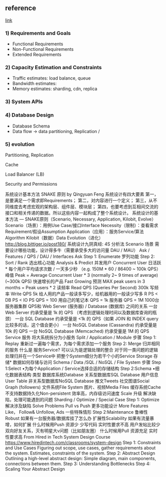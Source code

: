 ## reference
[link](https://aaronice.gitbook.io/system-design/system-design-systematic-approach)

### 1) Requirements and Goals

- Functional Requirements
- Non-Functional Requirements
- Extended Requirements

### 2) Capacity Estimation and Constraints
- Traffic estimates: load balance, queue
- Bandwidth estimates: 
- Memory estimates: sharding, cdn, replica

### 3) System APIs

### 4) Database Design
- Database Schema
- Data flow  ->  data partitioning, Replication /


### 5) evolution

Partitioning, Replication

Cache

Load Balancer (LB)

Security and Permissions

系统设计基本方法 SNAKE 原则 by Qingyuan Feng
系统设计有四大要素
第一，是要满足一个需求即Requirements；
第二，对内容进行一个定义；
第三，从不同维度去考虑宏观的架构层、组件层、模块层；
第四，也要考虑到互相间交流的接口和相关传递的数据。所以这些内容一起构成了整个系统设计。
系统设计的基本方法 — SNAKE原则（Scenario, Necessary, Application, Kilobit, Evolve）
Scenario（场景）：用例Use Case/接口Interface
Necessity（限制）：查看需求Requirement/假设Assumption
Application（应用）：服务Service/算法Algorithm
Kilobit（数据）Data
Evolution（进化）
http://blog.bittiger.io/post180/
系统设计九阴真经: 4S 分析法
Scenario 场景
需要设计哪些功能，设计得多牛（需要承受多大的访问量 DAU / MAU）
Ask / Features / QPS / DAU / Interfaces
Ask
Step 1: Enumerate 罗列功能
Step 2: Sort / Rank 选出核心功能
Analysis & Predict
并发用户 Concurrent User
日活跃 * 每个用户平均请求次数 / 一天多少秒 （e.g. 150M * 60 / 86400 ~ 100k QPS）
峰值 Peak = Average Concurrent User * 3 (normally 2~ 9 times of average) (~300k QPS) 
快速增长的产品  Fast Growing 预测
MAX peak users in 3 months = Peak users * 2
读频率 Read QPS (Queries Per Second)
300k
写频率 Write QPS 
5k
给人用的产品一般读多写少，给机器用的一般读少写多
R PS < DB PS < IO PS
QPS = 100
用自己的笔记本
QPS = 1k
服务器
QPS = 1M
1000台服务器集群
QPS和 Web Server (服务器) / Database (数据库) 之间的关系
一台 Web Server 约承受量是 1k 的 QPS （考虑到逻辑处理时间以及数据库查询的瓶颈）
一台 SQL Database 约承受量是 <1k 的 QPS（如果 JOIN 和 INDEX query比较多的话，这个值会更小）
一台 NoSQL Database (Cassandra) 约承受量是 10k 的 QPS 
一台 NoSQL Database (Memcached) 约承受量是 1M 的 QPS
Service 服务
将大系统拆分为小服务
Split / Application / Module
步骤
Step 1: Replay
重新过一遍每个需求，为每个需求添加一个服务
Step 2: Merge
归并相同的服务
什么是 服务Service?
可以认为是逻辑处理的整合
对于同一类问题的逻辑处理归并在一个Service中
把整个System细分为若干个小的Service
Storage 存储*
数据如何存储与访问
Schema / Data /SQL / NoSQL / File System
步骤
Step 1:Select
•为每个Application / Service选择合适的存储结构
Step 2:Schema
•细化数据表结构
类型
数据库系统Database
关系型数据库SQL Database
用户信息User Table
非关系型数据库NoSQL Database
推文Tweets
社交图谱Social Graph (followers)
文件系统File System
图片、视频Media Files
缓存系统Cache
不支持数据持久化Non-persistent 
效率高，内存级访问速度
Scale 升级
解决缺陷，处理可能遇到的问题
Sharding / Optimize / Special Case
Step 1: Optimize
解决涉及缺陷 Solve Problems
Pull vs Push
更多功能设计 More Features
Like， Follow& Unfollow, Ads
一些特殊情形
Step 2:Maintenance
鲁棒性Robust
如果有一台服务器/数据库挂了怎么办
扩展性Scalability
如果有流量暴增，如何扩展
什么时候用Push
资源少
少写代码
实时性要求不高
用户发帖比较少
双向好友关系，灭有明星大v问题（比如朋友圈）
什么时候用Pull
资源充足
实时性要求高
From Hired in Tech System Design Course
https://www.hiredintech.com/classrooms/system-design
Step 1: Constraints and Use Cases
Figuring out scope, use cases, gather requirements about the system.
Estimates, constraints of the system.
Step 2: Abstract Design
Outlining a high-level abstract design:
Simple diagram, main components, connections between them.
Step 3: Understanding Bottlenecks
Step 4: Scaling Your Abstract Design